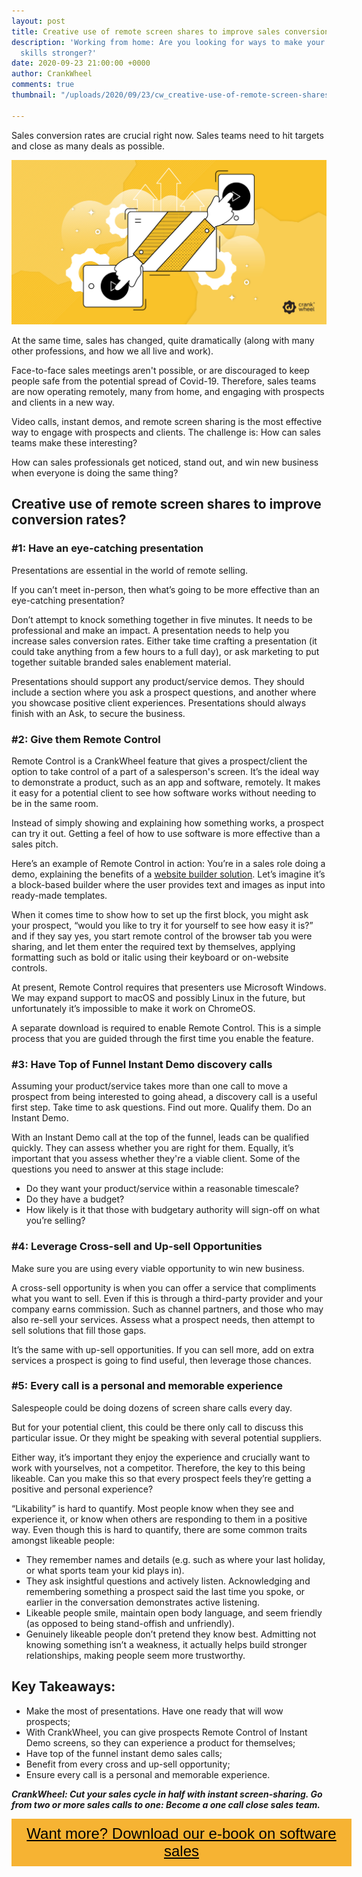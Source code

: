 ```yaml
---
layout: post
title: Creative use of remote screen shares to improve sales conversion rates
description: 'Working from home: Are you looking for ways to make your remote sales
  skills stronger?'
date: 2020-09-23 21:00:00 +0000
author: CrankWheel
comments: true
thumbnail: "/uploads/2020/09/23/cw_creative-use-of-remote-screen-shares-to-improve-sales-conversion-rates.jpg"

---
```

Sales conversion rates are crucial right now. Sales teams need to hit targets and close as many deals as possible.

![](/uploads/2020/09/23/cw_creative-use-of-remote-screen-shares-to-improve-sales-conversion-rates.jpg)

At the same time, sales has changed, quite dramatically (along with many other professions, and how we all live and work).

Face-to-face sales meetings aren't possible, or are discouraged to keep people safe from the potential spread of Covid-19. Therefore, sales teams are now operating remotely, many from home, and engaging with prospects and clients in a new way.

Video calls, instant demos, and remote screen sharing is the most effective way to engage with prospects and clients. The challenge is: How can sales teams make these interesting?

How can sales professionals get noticed, stand out, and win new business when everyone is doing the same thing?

## Creative use of remote screen shares to improve conversion rates?

### #1: Have an eye-catching presentation

Presentations are essential in the world of remote selling.

If you can’t meet in-person, then what’s going to be more effective than an eye-catching presentation?

Don’t attempt to knock something together in five minutes. It needs to be professional and make an impact. A presentation needs to help you increase sales conversion rates. Either take time crafting a presentation (it could take anything from a few hours to a full day), or ask marketing to put together suitable branded sales enablement material.

Presentations should support any product/service demos. They should include a section where you ask a prospect questions, and another where you showcase positive client experiences. Presentations should always finish with an Ask, to secure the business.

### #2: Give them Remote Control

Remote Control is a CrankWheel feature that gives a prospect/client the option to take control of a part of a salesperson's screen. It’s the ideal way to demonstrate a product, such as an app and software, remotely. It makes it easy for a potential client to see how software works without needing to be in the same room.

Instead of simply showing and explaining how something works, a prospect can try it out. Getting a feel of how to use software is more effective than a sales pitch.

Here’s an example of Remote Control in action: You’re in a sales role doing a demo, explaining the benefits of a [website builder solution](https://www.pagecloud.com/blog/squarespace-alternatives). Let’s imagine it’s a block-based builder where the user provides text and images as input into ready-made templates.

When it comes time to show how to set up the first block, you might ask your prospect, “would you like to try it for yourself to see how easy it is?” and if they say yes, you start remote control of the browser tab you were sharing, and let them enter the required text by themselves, applying formatting such as bold or italic using their keyboard or on-website controls.

At present, Remote Control requires that presenters use Microsoft Windows. We may expand support to macOS and possibly Linux in the future, but unfortunately it’s impossible to make it work on ChromeOS.

A separate download is required to enable Remote Control. This is a simple process that you are guided through the first time you enable the feature.

### #3: Have Top of Funnel Instant Demo discovery calls

Assuming your product/service takes more than one call to move a prospect from being interested to going ahead, a discovery call is a useful first step. Take time to ask questions. Find out more. Qualify them. Do an Instant Demo.

With an Instant Demo call at the top of the funnel, leads can be qualified quickly. They can assess whether you are right for them. Equally, it’s important that you assess whether they're a viable client. Some of the questions you need to answer at this stage include:

* Do they want your product/service within a reasonable timescale?
* Do they have a budget?
* How likely is it that those with budgetary authority will sign-off on what you’re selling?

### #4: Leverage Cross-sell and Up-sell Opportunities

Make sure you are using every viable opportunity to win new business.

A cross-sell opportunity is when you can offer a service that compliments what you want to sell. Even if this is through a third-party provider and your company earns commission. Such as channel partners, and those who may also re-sell your services. Assess what a prospect needs, then attempt to sell solutions that fill those gaps.

It’s the same with up-sell opportunities. If you can sell more, add on extra services a prospect is going to find useful, then leverage those chances.

### #5: Every call is a personal and memorable experience

Salespeople could be doing dozens of screen share calls every day.

But for your potential client, this could be there only call to discuss this particular issue. Or they might be speaking with several potential suppliers.

Either way, it’s important they enjoy the experience and crucially want to work with yourselves, not a competitor. Therefore, the key to this being likeable. Can you make this so that every prospect feels they’re getting a positive and personal experience?

“Likability” is hard to quantify. Most people know when they see and experience it, or know when others are responding to them in a positive way. Even though this is hard to quantify, there are some common traits amongst likeable people:

* They remember names and details (e.g. such as where your last holiday, or what sports team your kid plays in).
* They ask insightful questions and actively listen. Acknowledging and remembering something a prospect said the last time you spoke, or earlier in the conversation demonstrates active listening.
* Likeable people smile, maintain open body language, and seem friendly (as opposed to being stand-offish and unfriendly).
* Genuinely likeable people don’t pretend they know best. Admitting not knowing something isn’t a weakness, it actually helps build stronger relationships, making people seem more trustworthy.

## Key Takeaways:

* Make the most of presentations. Have one ready that will wow prospects;
* With CrankWheel, you can give prospects Remote Control of Instant Demo screens, so they can experience a product for themselves;
* Have top of the funnel instant demo sales calls;
* Benefit from every cross and up-sell opportunity;
* Ensure every call is a personal and memorable experience.

**_CrankWheel: Cut your sales cycle in half with instant screen-sharing. Go from two or more sales calls to one: Become a one call close sales team._**

<style> .btn-signup { padding-top: 11px !important; border-radius: 0px !important; background-color: #f6b333; text-align: center; padding: 10px 20px !important; border: 0px !important; width: 100%; margin-bottom: 20px; } .btn-signup a { color: black !important; font-family: 'Titillium Web', sans-serif; font-size: 24px !important; font-weight: normal !important; } </style>

<div class="btn-signup"><a style="cursor: pointer;" href="/sign-up-to-download">Want more? Download our e-book on software sales</a></div>
